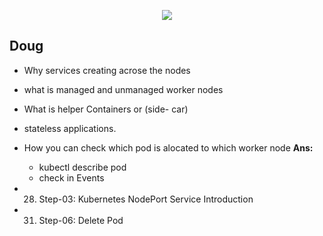 <p align="center">
    <img src="https://user-images.githubusercontent.com/34484660/252862977-577dfc30-3275-461f-a94a-7113e4fd8938.png" />
</p>

## Doug

- Why services creating acrose the nodes
- what is managed and unmanaged worker nodes
- What is helper Containers or (side- car) 
- stateless applications.
- How you can check which pod is alocated to which worker node 
**Ans:**
  - kubectl describe pod <pod-name>
  - check in Events 
  

- 28. Step-03: Kubernetes NodePort Service Introduction
- 31. Step-06: Delete Pod

